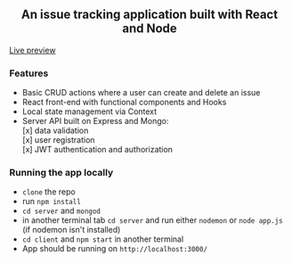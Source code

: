 <h2 align="center">An issue tracking application built with React and Node</h2>

<a href="http://bugtrack.surge.sh/">Live preview</a>

### Features
- Basic CRUD actions where a user can create and delete an issue
- React front-end with functional components and Hooks
- Local state management via Context
- Server API built on Express and Mongo:\
	[x] data validation\
	[x]	user registration\
	[x] JWT authentication and authorization

### Running the app locally
 - `clone` the repo
 - run `npm install`
 - `cd server` and `mongod`
 - in another terminal tab `cd server` and run either `nodemon` or `node app.js` (if nodemon isn't installed)
 - `cd client` and `npm start` in another terminal
 - App should be running on `http://localhost:3000/`